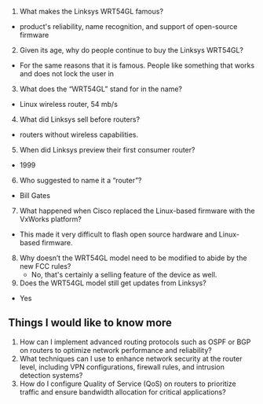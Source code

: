 1. What makes the Linksys WRT54GL famous?
 *  product's reliability, name recognition, and support of open-source firmware
2. Given its age, why do people continue to buy the Linksys WRT54GL?
  * For the same reasons that it is famous. People like something that works and does not lock the user in
3. What does the “WRT54GL” stand for in the name?
  * Linux wireless router, 54 mb/s
4. What did Linksys sell before routers?
  * routers without wireless capabilities. 
5. When did Linksys preview their first consumer router?
  * 1999
6. Who suggested to name it a “router”?
  * Bill Gates 
7. What happened when Cisco replaced the Linux-based firmware with the VxWorks platform?
  * This made it very difficult to flash open source hardware and Linux-based firmware.
8. Why doesn’t the WRT54GL model need to be modified to abide by the new FCC rules?
   * No, that's certainly a selling feature of the device as well.
9. Does the WRT54GL model still get updates from Linksys?
  * Yes
## Things I would like to know more 
1. How can I implement advanced routing protocols such as OSPF or BGP on routers to optimize network performance and reliability?
2. What techniques can I use to enhance network security at the router level, including VPN configurations, firewall rules, and intrusion detection systems?
3. How do I configure Quality of Service (QoS) on routers to prioritize traffic and ensure bandwidth allocation for critical applications?
